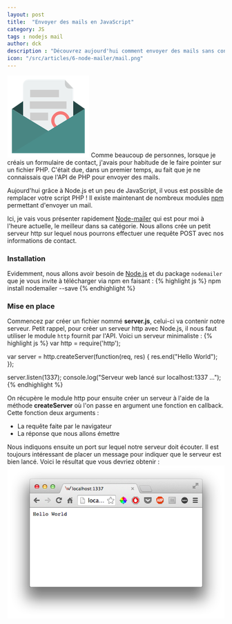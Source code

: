 ```yaml
---
layout: post
title:  "Envoyer des mails en JavaScript"
category: JS
tags : nodejs mail
author: dck
description : "Découvrez aujourd'hui comment envoyer des mails sans configurer de serveur mail"
icon: "/src/articles/6-node-mailer/mail.png"
---
```


<img src="/src/articles/6-node-mailer/mail.png" class="pull-left" alt="Mail" />
Comme beaucoup de personnes, lorsque je créais un formulaire de contact, j'avais pour habitude de le faire pointer sur un fichier PHP. C'était due, dans un premier temps, au fait que je ne connaissais que l'API de PHP pour envoyer des mails.

Aujourd'hui grâce à Node.js et un peu de JavaScript, il vous est possible de remplacer votre script PHP ! Il existe maintenant de nombreux modules [npm](http://www.npmjs.org) permettant d'envoyer un mail.

Ici, je vais vous présenter rapidement [Node-mailer](http://nodemailer.com/) qui est pour moi à l'heure actuelle, le meilleur dans sa catégorie. Nous allons crée un petit serveur http sur lequel nous pourrons effectuer une requête POST avec nos informations de contact.


### Installation
Evidemment, nous allons avoir besoin de [Node.js](http://nodejs.org) et du package `nodemailer` que je vous invite à télécharger via npm en faisant :
{% highlight js %}
npm install nodemailer --save
{% endhighlight %}

### Mise en place
Commencez par créer un fichier nommé **server.js**, celui-ci va contenir notre serveur. Petit rappel, pour créer un serveur http avec Node.js, il nous faut utiliser le module `http` fournit par l'API.
Voici un serveur minimaliste :
{% highlight js %}
var http = require('http');

var server = http.createServer(function(req, res) {
  res.end("Hello World");  
});

server.listen(1337);
console.log("Serveur web lancé sur localhost:1337 ...");
{% endhighlight %}

On récupère le module http pour ensuite créer un serveur à l'aide de la méthode **createServer** où l'on passe en argument une fonction en callback. Cette fonction deux arguments :

- La requête faite par le navigateur
- La réponse que nous allons émettre

Nous indiquons ensuite un port sur lequel notre serveur doit écouter. Il est toujours intéressant de placer un message pour indiquer que le serveur est bien lancé. Voici le résultat que vous devriez obtenir :
<img src="/src/articles/6-node-mailer/hello-world.png" title="Hello World avec Node.js" alt="Hello World avec Node.js"/>
